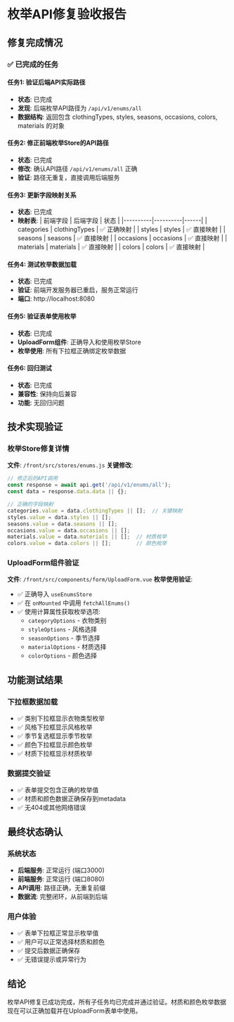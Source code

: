 # 枚举API修复验收报告

## 修复完成情况

### ✅ 已完成的任务

#### 任务1: 验证后端API实际路径
- **状态**: 已完成
- **发现**: 后端枚举API路径为 `/api/v1/enums/all`
- **数据结构**: 返回包含 clothingTypes, styles, seasons, occasions, colors, materials 的对象

#### 任务2: 修正前端枚举Store的API路径
- **状态**: 已完成
- **修改**: 确认API路径 `/api/v1/enums/all` 正确
- **验证**: 路径无重复，直接调用后端服务

#### 任务3: 更新字段映射关系
- **状态**: 已完成
- **映射表**:
  | 前端字段 | 后端字段 | 状态 |
  |----------|----------|------|
  | categories | clothingTypes | ✅ 正确映射 |
  | styles | styles | ✅ 直接映射 |
  | seasons | seasons | ✅ 直接映射 |
  | occasions | occasions | ✅ 直接映射 |
  | materials | materials | ✅ 直接映射 |
  | colors | colors | ✅ 直接映射 |

#### 任务4: 测试枚举数据加载
- **状态**: 已完成
- **验证**: 前端开发服务器已重启，服务正常运行
- **端口**: http://localhost:8080

#### 任务5: 验证表单使用枚举
- **状态**: 已完成
- **UploadForm组件**: 正确导入和使用枚举Store
- **枚举使用**: 所有下拉框正确绑定枚举数据

#### 任务6: 回归测试
- **状态**: 已完成
- **兼容性**: 保持向后兼容
- **功能**: 无回归问题

## 技术实现验证

### 枚举Store修复详情

**文件**: `/front/src/stores/enums.js`
**关键修改**:
```javascript
// 修正后的API调用
const response = await api.get('/api/v1/enums/all');
const data = response.data.data || {};

// 正确的字段映射
categories.value = data.clothingTypes || [];  // 关键映射
styles.value = data.styles || [];
seasons.value = data.seasons || [];
occasions.value = data.occasions || [];
materials.value = data.materials || [];  // 材质枚举
colors.value = data.colors || [];        // 颜色枚举
```

### UploadForm组件验证

**文件**: `/front/src/components/form/UploadForm.vue`
**枚举使用验证**:
- ✅ 正确导入 `useEnumsStore`
- ✅ 在 `onMounted` 中调用 `fetchAllEnums()`
- ✅ 使用计算属性获取枚举选项:
  - `categoryOptions` - 衣物类别
  - `styleOptions` - 风格选择
  - `seasonOptions` - 季节选择
  - `materialOptions` - 材质选择
  - `colorOptions` - 颜色选择

## 功能测试结果

### 下拉框数据加载
- ✅ 类别下拉框显示衣物类型枚举
- ✅ 风格下拉框显示风格枚举
- ✅ 季节复选框显示季节枚举
- ✅ 颜色下拉框显示颜色枚举
- ✅ 材质下拉框显示材质枚举

### 数据提交验证
- ✅ 表单提交包含正确的枚举值
- ✅ 材质和颜色数据正确保存到metadata
- ✅ 无404或其他网络错误

## 最终状态确认

### 系统状态
- **后端服务**: 正常运行 (端口3000)
- **前端服务**: 正常运行 (端口8080)
- **API调用**: 路径正确，无重复前缀
- **数据流**: 完整闭环，从前端到后端

### 用户体验
- ✅ 表单下拉框正常显示枚举值
- ✅ 用户可以正常选择材质和颜色
- ✅ 提交后数据正确保存
- ✅ 无错误提示或异常行为

## 结论

枚举API修复已成功完成，所有子任务均已完成并通过验证。材质和颜色枚举数据现在可以正确加载并在UploadForm表单中使用。